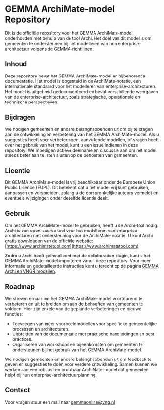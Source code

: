 # GEMMA ArchiMate-model Repository

Dit is de officiële repository voor het GEMMA ArchiMate-model, onderhouden met behulp van de tool Archi. Het doel van dit model is om gemeenten te ondersteunen bij het modelleren van hun enterprise-architectuur volgens de GEMMA-richtlijnen.

## Inhoud

Deze repository bevat het GEMMA ArchiMate-model en bijbehorende documentatie. Het model is opgesteld in de ArchiMate-notatie, een internationale standaard voor het modelleren van enterprise-architecturen. Het model is uitgebreid gedocumenteerd en bevat verschillende weergaven van de enterprise-architectuur, zoals strategische, operationele en technische perspectieven.

## Bijdragen

We nodigen gemeenten en andere belanghebbenden uit om bij te dragen aan de ontwikkeling en verbetering van het GEMMA ArchiMate-model. Als u suggesties heeft voor verbeteringen, aanvullende modellen, of vragen heeft over het gebruik van het model, kunt u een issue indienen in deze repository. We moedigen actieve deelname en discussie aan om het model steeds beter aan te laten sluiten op de behoeften van gemeenten.

## Licentie

Dit GEMMA ArchiMate-model is vrij beschikbaar onder de Europese Union Public Licence (EUPL). Dit betekent dat u het model vrij kunt gebruiken, aanpassen en verspreiden, zolang u de oorspronkelijke auteurs vermeldt en eventuele wijzigingen onder dezelfde licentie deelt.

## Gebruik

Om het GEMMA ArchiMate-model te gebruiken, heeft u de Archi-tool nodig. Archi is een open-source tool voor het modelleren van enterprise-architecturen met ondersteuning voor de ArchiMate-notatie. U kunt Archi gratis downloaden van de officiële website: [https://www.archimatetool.com](https://www.archimatetool.com)

Zodra u Archi heeft geïnstalleerd met de collaboration plugin, kunt u het GEMMA ArchiMate-model importeren vanuit deze repository. Voor meer informatie en gedetailleerde instructies kunt u terecht op de pagina [GEMMA Archi en VNGR modellen](https://redactie.gemmaonline.nl/index.php/Archi_en_VNGR_modellen).

## Roadmap

We streven ernaar om het GEMMA ArchiMate-model voortdurend te verbeteren en uit te breiden om aan de behoeften van gemeenten te voldoen. Hier zijn enkele van de geplande verbeteringen en nieuwe functies:

- Toevoegen van meer voorbeeldmodellen voor specifieke gemeentelijke processen en architecturen.
- Uitbreiden van de documentatie met praktische handleidingen en best practices.
- Organiseren van workshops en bijeenkomsten om gemeenten te ondersteunen bij het gebruik van het GEMMA ArchiMate-model.

We nodigen gemeenten en andere belanghebbenden uit om feedback te geven en suggesties te doen voor verdere ontwikkeling. Samen kunnen we werken aan een robuust en bruikbaar ArchiMate-model dat gemeenten helpt bij hun enterprise-architectuurplanning.

## Contact

Voor vragen stuur een mail naar gemmaonline@vng.nl
